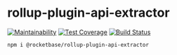 # rollup-plugin-api-extractor

[![Maintainability](https://api.codeclimate.com/v1/badges/c80a7a0c0e08be5ca486/maintainability)](https://codeclimate.com/github/rocketbase-io/rollup-plugin-api-extractor/maintainability)
[![Test Coverage](https://api.codeclimate.com/v1/badges/c80a7a0c0e08be5ca486/test_coverage)](https://codeclimate.com/github/rocketbase-io/rollup-plugin-api-extractor/test_coverage)
[![Build Status](https://travis-ci.org/rocketbase-io/rollup-plugin-api-extractor.svg?branch=master)](https://travis-ci.org/rocketbase-io/rollup-plugin-api-extractor/)

```
npm i @rocketbase/rollup-plugin-api-extractor
```
